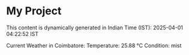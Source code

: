 # My Project

This content is dynamically generated in Indian Time (IST): 2025-04-01 04:22:52 IST


Current Weather in Coimbatore:
Temperature: 25.88 °C
Condition: mist
